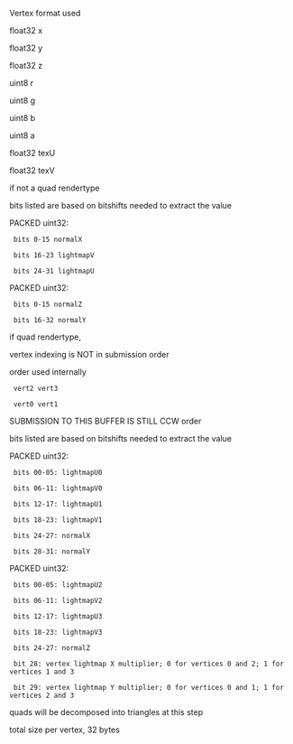 Vertex format used

float32 x

float32 y

float32 z

uint8 r

uint8 g

uint8 b

uint8 a

float32 texU

float32 texV

if not a quad rendertype

bits listed are based on bitshifts needed to extract the value

PACKED uint32:

     bits 0-15 normalX

     bits 16-23 lightmapV

     bits 24-31 lightmapU

PACKED uint32:

     bits 0-15 normalZ

     bits 16-32 normalY

if quad rendertype,

vertex indexing is NOT in submission order

order used internally

     vert2 vert3

     vert0 vert1

SUBMISSION TO THIS BUFFER IS STILL CCW order

bits listed are based on bitshifts needed to extract the value

PACKED uint32:

     bits 00-05: lightmapU0

     bits 06-11: lightmapV0

     bits 12-17: lightmapU1

     bits 18-23: lightmapV1

     bits 24-27: normalX

     bits 28-31: normalY

PACKED uint32:

     bits 00-05: lightmapU2

     bits 06-11: lightmapV2

     bits 12-17: lightmapU3

     bits 18-23: lightmapV3

     bits 24-27: normalZ

     bit 28: vertex lightmap X multiplier; 0 for vertices 0 and 2; 1 for vertices 1 and 3

     bit 29: vertex lightmap Y multiplier; 0 for vertices 0 and 1; 1 for vertices 2 and 3

quads will be decomposed into triangles at this step

total size per vertex, 32 bytes
